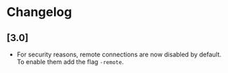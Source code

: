 # Changelog

## [3.0]

- For security reasons, remote connections are now disabled by default. To enable them add the flag `-remote`.